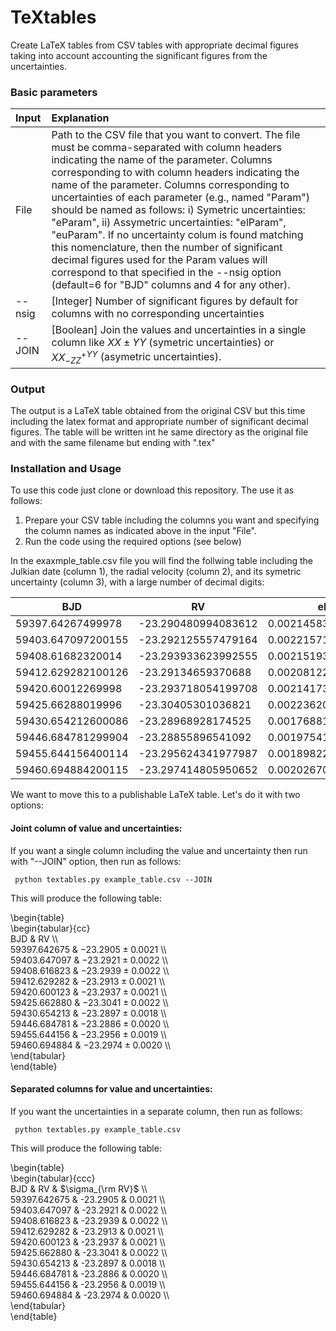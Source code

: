 # TeXtables
 Create LaTeX tables from CSV tables with appropriate decimal figures taking into account
 accounting the significant figures from the uncertainties. 


### Basic parameters

| Input     | Explanation                                                                                 |
| :-------- | :-------------                                                                              |
| File      | Path to the CSV file that you want to convert. The file must be comma-separated with column headers indicating the name of the parameter. Columns corresponding to with column headers indicating the name of the parameter. Columns corresponding to uncertainties of each parameter (e.g., named "Param") should be named as follows: i) Symetric uncertainties: "eParam", ii) Assymetric uncertainties: "elParam", "euParam". If no uncertainty colum is found matching this nomenclature, then the number of significant decimal figures used for the Param values will correspond to that specified in the --nsig option (default=6 for "BJD" columns and 4 for any other).    |               
|--nsig    |  [Integer] Number of significant figures by default for columns with no corresponding uncertainties  |
|--JOIN    |  [Boolean] Join the values and uncertainties in a single column like  $XX \pm YY$ (symetric uncertainties) or $XX^{+YY}_{-ZZ}$ (asymetric uncertainties).|

### Output
The output is a LaTeX table obtained from the original CSV but this time including the latex format and 
appropriate number of significant decimal figures. The table will be written int he same directory as 
the original file and with the same filename but ending with ".tex" 


### Installation and Usage
To use this code just clone or download this repository. The use it as follows:

1. Prepare your CSV table including the columns you want and specifying the column names as indicated above 
in the input "File".
2. Run the code using the required options (see below)

In the exaxmple_table.csv file you will find the follwing table including the Julkian date (column 1), 
the radial velocity (column 2), and its symetric uncertainty (column 3), with a large number of decimal digits: 

|BJD|RV|eRV|
|---|---|---|
|59397.64267499978|-23.290480994083612|0.0021458383964393|
|59403.647097200155|-23.292125557479164|0.002215711153444|
|59408.61682320014|-23.293933623992555|0.0021519362764250|
|59412.629282100126|-23.29134659370688|0.0020812284867629|
|59420.60012269998|-23.293718054199708|0.0021417367672328|
|59425.66288019996|-23.30405301036821|0.00223620588643153|
|59430.654212600086|-23.28968928174525|0.0017688107443666|
|59446.684781299904|-23.28855896541092|0.0019754197127090|
|59455.644156400114|-23.295624341977987|0.001898223531465|
|59460.694884200115|-23.297414805950652|0.002026704163577|

We want to move this to a publishable LaTeX table. Let's do it with two options:

#### Joint column of value and uncertainties:
If you want a single column including the value and uncertainty then run with "--JOIN" option, then run as follows:

```
 python textables.py example_table.csv --JOIN
```
 
This will produce the following table:

\begin{table}  <br>
\begin{tabular}{cc}  <br>
BJD & RV \\\\  <br>
59397.642675 & $-23.2905 \pm 0.0021$ \\\\  <br>
59403.647097 & $-23.2921 \pm 0.0022$ \\\\  <br>
59408.616823 & $-23.2939 \pm 0.0022$ \\\\  <br>
59412.629282 & $-23.2913 \pm 0.0021$ \\\\  <br>
59420.600123 & $-23.2937 \pm 0.0021$ \\\\  <br>
59425.662880 & $-23.3041 \pm 0.0022$ \\\\  <br>
59430.654213 & $-23.2897 \pm 0.0018$ \\\\  <br>
59446.684781 & $-23.2886 \pm 0.0020$ \\\\  <br>
59455.644156 & $-23.2956 \pm 0.0019$ \\\\  <br>
59460.694884 & $-23.2974 \pm 0.0020$ \\\\  <br>
\end{tabular}  <br>
\end{table}   <br>

#### Separated columns for value and uncertainties:
If you want the uncertainties in a separate column, then run as follows:

```
 python textables.py example_table.csv
```
 
This will produce the following table:

\begin{table} <br>
\begin{tabular}{ccc} <br>
BJD & RV & $\sigma_{\rm RV}$ \\\\ <br>
59397.642675 & -23.2905 & 0.0021 \\\\ <br>
59403.647097 & -23.2921 & 0.0022 \\\\ <br>
59408.616823 & -23.2939 & 0.0022 \\\\ <br>
59412.629282 & -23.2913 & 0.0021 \\\\ <br>
59420.600123 & -23.2937 & 0.0021 \\\\ <br>
59425.662880 & -23.3041 & 0.0022 \\\\ <br>
59430.654213 & -23.2897 & 0.0018 \\\\ <br>
59446.684781 & -23.2886 & 0.0020 \\\\ <br>
59455.644156 & -23.2956 & 0.0019 \\\\ <br>
59460.694884 & -23.2974 & 0.0020 \\\\ <br>
\end{tabular} <br>
\end{table} <br>
